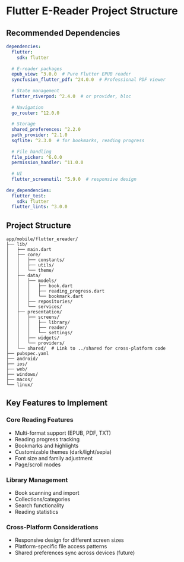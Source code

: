 # Flutter E-Reader Project Structure

## Recommended Dependencies

```yaml
dependencies:
  flutter:
    sdk: flutter
  
  # E-reader packages
  epub_view: ^3.0.0  # Pure Flutter EPUB reader
  syncfusion_flutter_pdf: ^24.0.0  # Professional PDF viewer
  
  # State management
  flutter_riverpod: ^2.4.0  # or provider, bloc
  
  # Navigation
  go_router: ^12.0.0
  
  # Storage
  shared_preferences: ^2.2.0
  path_provider: ^2.1.0
  sqflite: ^2.3.0  # for bookmarks, reading progress
  
  # File handling
  file_picker: ^6.0.0
  permission_handler: ^11.0.0
  
  # UI
  flutter_screenutil: ^5.9.0  # responsive design
  
dev_dependencies:
  flutter_test:
    sdk: flutter
  flutter_lints: ^3.0.0
```

## Project Structure

```
app/mobile/flutter_ereader/
├── lib/
│   ├── main.dart
│   ├── core/
│   │   ├── constants/
│   │   ├── utils/
│   │   └── theme/
│   ├── data/
│   │   ├── models/
│   │   │   ├── book.dart
│   │   │   ├── reading_progress.dart
│   │   │   └── bookmark.dart
│   │   ├── repositories/
│   │   └── services/
│   ├── presentation/
│   │   ├── screens/
│   │   │   ├── library/
│   │   │   ├── reader/
│   │   │   └── settings/
│   │   ├── widgets/
│   │   └── providers/
│   └── shared/  # Link to ../shared for cross-platform code
├── pubspec.yaml
├── android/
├── ios/
├── web/
├── windows/
├── macos/
└── linux/
```

## Key Features to Implement

### Core Reading Features
- Multi-format support (EPUB, PDF, TXT)
- Reading progress tracking
- Bookmarks and highlights
- Customizable themes (dark/light/sepia)
- Font size and family adjustment
- Page/scroll modes

### Library Management
- Book scanning and import
- Collections/categories
- Search functionality
- Reading statistics

### Cross-Platform Considerations
- Responsive design for different screen sizes
- Platform-specific file access patterns
- Shared preferences sync across devices (future)